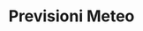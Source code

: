 ---
title: Previsioni Meteo
organization: OpenToscana
notes: Previsioni metereologiche di Prato rilasciate da OpenToscana, fonte Lamma.Licenza CC BY 4.0. Aggiornati quotidianamente alle 8 e alle 16.
resources:
  - name: Previsioni Meteo
    url: 'https://raw.githubusercontent.com/iltempe/opendataprato/master/previsioni-meteo.xml'
    format: xml
category:
  - Ambiente
  - Meteo
maintainer: iltempe
maintainer_email: mtempestini@gmail.com
---